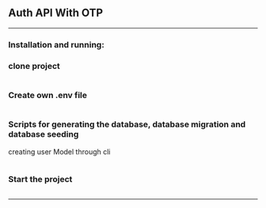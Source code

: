 ## Auth API With OTP

---

### Installation and running:

### clone project

```bash

```

### Create own .env file

```bash

```

### Scripts for generating the database, database migration and database seeding

creating user Model through cli

```bash

```

### Start the project

```bash

```

---
